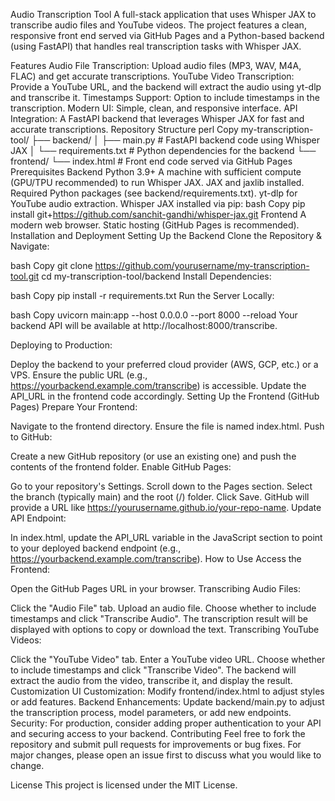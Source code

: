 Audio Transcription Tool
A full-stack application that uses Whisper JAX to transcribe audio files and YouTube videos. The project features a clean, responsive front end served via GitHub Pages and a Python-based backend (using FastAPI) that handles real transcription tasks with Whisper JAX.

Features
Audio File Transcription: Upload audio files (MP3, WAV, M4A, FLAC) and get accurate transcriptions.
YouTube Video Transcription: Provide a YouTube URL, and the backend will extract the audio using yt-dlp and transcribe it.
Timestamps Support: Option to include timestamps in the transcription.
Modern UI: Simple, clean, and responsive interface.
API Integration: A FastAPI backend that leverages Whisper JAX for fast and accurate transcriptions.
Repository Structure
perl
Copy
my-transcription-tool/
├── backend/
│   ├── main.py             # FastAPI backend code using Whisper JAX
│   └── requirements.txt    # Python dependencies for the backend
└── frontend/
    └── index.html          # Front end code served via GitHub Pages
Prerequisites
Backend
Python 3.9+
A machine with sufficient compute (GPU/TPU recommended) to run Whisper JAX.
JAX and jaxlib installed.
Required Python packages (see backend/requirements.txt).
yt-dlp for YouTube audio extraction.
Whisper JAX installed via pip:
bash
Copy
pip install git+https://github.com/sanchit-gandhi/whisper-jax.git
Frontend
A modern web browser.
Static hosting (GitHub Pages is recommended).
Installation and Deployment
Setting Up the Backend
Clone the Repository & Navigate:

bash
Copy
git clone https://github.com/yourusername/my-transcription-tool.git
cd my-transcription-tool/backend
Install Dependencies:

bash
Copy
pip install -r requirements.txt
Run the Server Locally:

bash
Copy
uvicorn main:app --host 0.0.0.0 --port 8000 --reload
Your backend API will be available at http://localhost:8000/transcribe.

Deploying to Production:

Deploy the backend to your preferred cloud provider (AWS, GCP, etc.) or a VPS.
Ensure the public URL (e.g., https://yourbackend.example.com/transcribe) is accessible.
Update the API_URL in the frontend code accordingly.
Setting Up the Frontend (GitHub Pages)
Prepare Your Frontend:

Navigate to the frontend directory.
Ensure the file is named index.html.
Push to GitHub:

Create a new GitHub repository (or use an existing one) and push the contents of the frontend folder.
Enable GitHub Pages:

Go to your repository's Settings.
Scroll down to the Pages section.
Select the branch (typically main) and the root (/) folder.
Click Save. GitHub will provide a URL like https://yourusername.github.io/your-repo-name.
Update API Endpoint:

In index.html, update the API_URL variable in the JavaScript section to point to your deployed backend endpoint (e.g., https://yourbackend.example.com/transcribe).
How to Use
Access the Frontend:

Open the GitHub Pages URL in your browser.
Transcribing Audio Files:

Click the "Audio File" tab.
Upload an audio file.
Choose whether to include timestamps and click "Transcribe Audio".
The transcription result will be displayed with options to copy or download the text.
Transcribing YouTube Videos:

Click the "YouTube Video" tab.
Enter a YouTube video URL.
Choose whether to include timestamps and click "Transcribe Video".
The backend will extract the audio from the video, transcribe it, and display the result.
Customization
UI Customization: Modify frontend/index.html to adjust styles or add features.
Backend Enhancements: Update backend/main.py to adjust the transcription process, model parameters, or add new endpoints.
Security: For production, consider adding proper authentication to your API and securing access to your backend.
Contributing
Feel free to fork the repository and submit pull requests for improvements or bug fixes. For major changes, please open an issue first to discuss what you would like to change.

License
This project is licensed under the MIT License.
